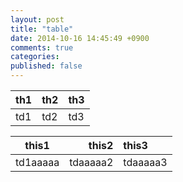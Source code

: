```yaml
---
layout: post
title: "table"
date: 2014-10-16 14:45:49 +0900
comments: true
categories: 
published: false
---
```


th1 | th2 | th3 
-----|-----|-----
 td1 | td2 | td3
 
this1 | this2 | this3 
:-----:|-----:|:-----
 td1aaaaa | tdaaaaa2 | tdaaaaa3

